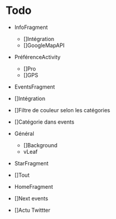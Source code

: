 # Todo

- InfoFragment
  - []Intégration
  - []GoogleMapAPI
  
- PréférenceActivity
  - []Pro
  - []GPS

- EventsFragment
 - []Intégration
 - []Filtre de couleur selon les catégories
 - []Catégorie dans events
 
- Général 
  - []Background
  - vLeaf

- StarFragment
 - []Tout
 
- HomeFragment
 - []Next events
 - []Actu Twittter
 
  

